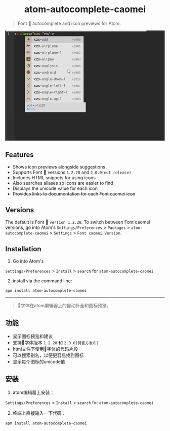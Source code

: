 # <center>atom-autocomplete-caomei</center>

> Font 🍓 autocomplete and icon previews for Atom.

![demo](./caomei.gif)

## Features

- Shows icon previews alongside suggestions
- Supports Font 🍓 versions `1.2.28` and `2.0.0(not release)`
- Includes HTML snippets for using icons
- Also searches aliases so icons are easier to find
- Displays the unicode value for each icon
- ~~Provides links to documentation for each Font caomei icon~~

## Versions

The default is Font 🍓 `version 1.2.28`. To switch between Font caomei versions, go into Atom's `Settings/Preferences` &gt; `Packages` &gt; `atom-autocomplete-caomei` &gt; `Settings` &gt; `Font caomei Version`.

## Installation

1. Go into Atom's

`Settings/Preferences` &gt; `Install` &gt; `search` for `atom-autocomplete-caomei`

2. install via the command line:

```
apm install atom-autocomplete-caomei
```

---

> 🍓字体在atom编辑器上的自动补全和图标预览。

## 功能

- 显示图标预览和建议
- 支持🍓字体版本 `1.2.28` 和 `2.0.0(待官方发布)`
- html文件下使用🍓字体的代码片段
- 可以搜索别名，以便更容易找到图标
- 显示每个图标的unicode值

## 安装

1. atom编辑器上安装：

`Settings/Preferences` &gt; `Install` &gt; `search` for `atom-autocomplete-caomei`

2. 终端上直接输入一下代码：

```
apm install atom-autocomplete-caomei
```
